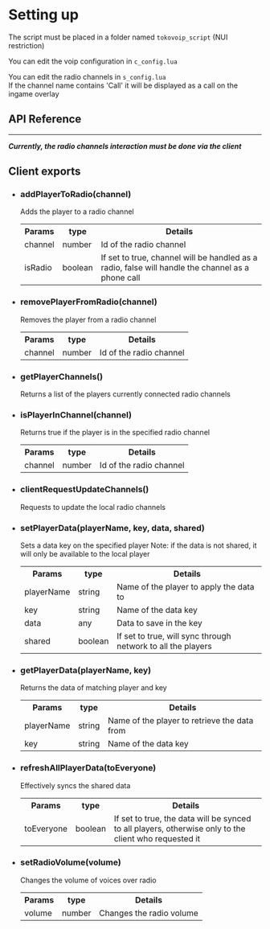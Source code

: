 
# Setting up
The script must be placed in a folder named `tokovoip_script` (NUI restriction)

You can edit the voip configuration in `c_config.lua`

You can edit the radio channels in `s_config.lua`  
If the channel name contains 'Call' it will be displayed as a call on the ingame overlay

## API Reference
---------------------------------------------------------------

***Currently, the radio channels interaction must be done via the client***

## Client exports

- ### addPlayerToRadio(channel)

  Adds the player to a radio channel

  <table>
  <tr>
    <th>Params</th>
    <th>type</th>
    <th>Details</th>
  </tr>
  <tr>
    <td>channel</td>
    <td>number</td>
    <td>Id of the radio channel</td>
  </tr>
    <tr>
    <td>isRadio</td>
    <td>boolean</td>
    <td>If set to true, channel will be handled as a radio, false will handle the channel as a phone call</td>
  </tr>
  </table>

- ### removePlayerFromRadio(channel)

  Removes the player from a radio channel

  <table>
  <tr>
    <th>Params</th>
    <th>type</th>
    <th>Details</th>
  </tr>
  <tr>
    <td>channel</td>
    <td>number</td>
    <td>Id of the radio channel</td>
  </tr>
  </table>
	
- ### getPlayerChannels()

  Returns a list of the players currently connected radio channels

- ### isPlayerInChannel(channel)

  Returns true if the player is in the specified radio channel

  <table>
  <tr>
    <th>Params</th>
    <th>type</th>
    <th>Details</th>
  </tr>
  <tr>
    <td>channel</td>
    <td>number</td>
    <td>Id of the radio channel</td>
  </tr>
  </table>

- ### clientRequestUpdateChannels()

  Requests to update the local radio channels

- ### setPlayerData(playerName, key, data, shared)

  Sets a data key on the specified player
  Note: if the data is not shared, it will only be available to the local player

  <table>
  <tr>
    <th>Params</th>
    <th>type</th>
    <th>Details</th>
  </tr>
  <tr>
    <td>playerName</td>
    <td>string</td>
    <td>Name of the player to apply the data to</td>
  </tr>
  <tr>
    <td>key</td>
    <td>string</td>
    <td>Name of the data key</td>
  </tr>
  <tr>
    <td>data</td>
    <td>any</td>
    <td>Data to save in the key</td>
  </tr>
  <tr>
    <td>shared</td>
    <td>boolean</td>
    <td>If set to true, will sync through network to all the players</td>
  </tr>
  </table>

- ### getPlayerData(playerName, key)

  Returns the data of matching player and key

  <table>
  <tr>
    <th>Params</th>
    <th>type</th>
    <th>Details</th>
  </tr>
  <tr>
    <td>playerName</td>
    <td>string</td>
    <td>Name of the player to retrieve the data from</td>
  </tr>
  <tr>
    <td>key</td>
    <td>string</td>
    <td>Name of the data key</td>
  </tr>
  </table>

- ### refreshAllPlayerData(toEveryone)

  Effectively syncs the shared data

  <table>
  <tr>
    <th>Params</th>
    <th>type</th>
    <th>Details</th>
  </tr>
  <tr>
    <td>toEveryone</td>
    <td>boolean</td>
    <td>If set to true, the data will be synced to all players, otherwise only to the client who requested it</td>
  </tr>
  </table>

- ### setRadioVolume(volume)

  Changes the volume of voices over radio

  <table>
  <tr>
    <th>Params</th>
    <th>type</th>
    <th>Details</th>
  </tr>
  <tr>
    <td>volume</td>
    <td>number</td>
    <td>Changes the radio volume</td>
  </tr>
  </table>
